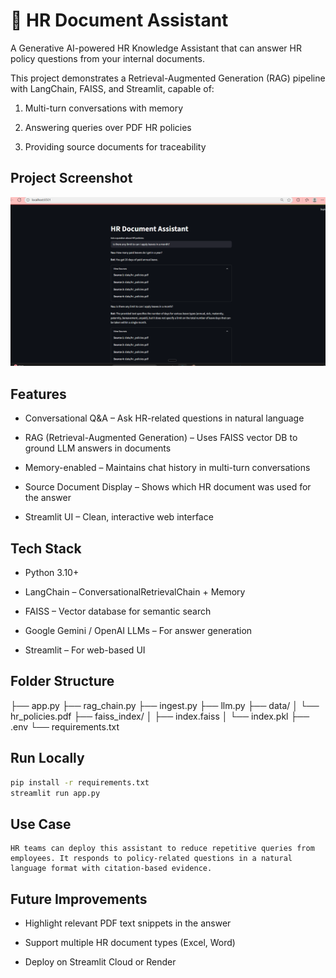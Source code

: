 # 🧾 HR Document Assistant

A Generative AI-powered HR Knowledge Assistant that can answer HR policy questions from your internal documents.

This project demonstrates a Retrieval-Augmented Generation (RAG) pipeline with LangChain, FAISS, and Streamlit, capable of:

1. Multi-turn conversations with memory

2. Answering queries over PDF HR policies

3. Providing source documents for traceability

## Project Screenshot

![HR Assistant Screenshot](screenshots/hr_bot_demo.png)

## Features

- Conversational Q&A – Ask HR-related questions in natural language

- RAG (Retrieval-Augmented Generation) – Uses FAISS vector DB to ground LLM answers in documents

- Memory-enabled – Maintains chat history in multi-turn conversations

- Source Document Display – Shows which HR document was used for the answer

- Streamlit UI – Clean, interactive web interface

## Tech Stack

- Python 3.10+

- LangChain – ConversationalRetrievalChain + Memory

- FAISS – Vector database for semantic search

- Google Gemini / OpenAI LLMs – For answer generation

- Streamlit – For web-based UI

## Folder Structure
├── app.py
├── rag_chain.py
├── ingest.py
├── llm.py
├── data/
│ └── hr_policies.pdf
├── faiss_index/
│ ├── index.faiss
│ └── index.pkl
├── .env
└── requirements.txt

## Run Locally
```bash
pip install -r requirements.txt
streamlit run app.py 
```

## Use Case
```
HR teams can deploy this assistant to reduce repetitive queries from employees. It responds to policy-related questions in a natural language format with citation-based evidence.
```
## Future Improvements

- Highlight relevant PDF text snippets in the answer

- Support multiple HR document types (Excel, Word)

- Deploy on Streamlit Cloud or Render

